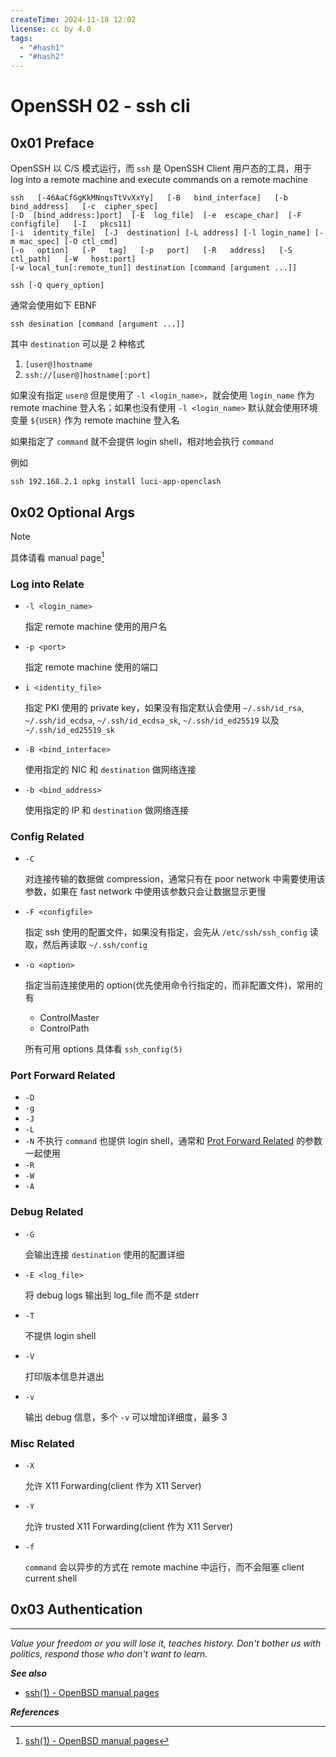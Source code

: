 ```yaml
---
createTime: 2024-11-18 12:02
license: cc by 4.0
tags:
  - "#hash1"
  - "#hash2"
---
```


# OpenSSH 02 - ssh cli

## 0x01 Preface

OpenSSH 以 C/S 模式运行，而 `ssh` 是 OpenSSH Client 用户态的工具，用于 log into a remote machine and execute commands on a remote machine

```
ssh   [-46AaCfGgKkMNnqsTtVvXxYy]   [-B   bind_interface]   [-b   bind_address]   [-c  cipher_spec]
[-D  [bind_address:]port]  [-E  log_file]  [-e  escape_char]  [-F  configfile]   [-I   pkcs11]
[-i  identity_file]  [-J  destination] [-L address] [-l login_name] [-m mac_spec] [-O ctl_cmd]
[-o   option]   [-P   tag]   [-p   port]   [-R   address]   [-S   ctl_path]   [-W   host:port]
[-w local_tun[:remote_tun]] destination [command [argument ...]]

ssh [-Q query_option]
```

通常会使用如下 EBNF

```
ssh desination [command [argument ...]]
```

其中 `destination` 可以是 2 种格式

1. `[user@]hostname`
2. `ssh://[user@]hostname[:port]`

如果没有指定 `user@` 但是使用了 `-l <login_name>`，就会使用 `login_name` 作为 remote machine 登入名；如果也没有使用 `-l <login_name>` 默认就会使用环境变量 `${USER}` 作为 remote machine 登入名

如果指定了 `command` 就不会提供 login shell，相对地会执行 `command`

例如

```
ssh 192.168.2.1 opkg install luci-app-openclash
```

## 0x02 Optional Args

> [!note]
> 具体请看 manual page[^1]

### Log into Relate

- `-l <login_name>`

	指定 remote machine 使用的用户名

- `-p <port>`

	指定 remote machine 使用的端口

- `i <identity_file>`

	指定 PKI 使用的 private key，如果没有指定默认会使用 `~/.ssh/id_rsa`, `~/.ssh/id_ecdsa`, `~/.ssh/id_ecdsa_sk`, `~/.ssh/id_ed25519` 以及 `~/.ssh/id_ed25519_sk`

- `-B <bind_interface>`

	使用指定的 NIC 和 `destination` 做网络连接

- `-b <bind_address>`

	使用指定的 IP 和 `destination` 做网络连接

### Config Related

- `-C`

	对连接传输的数据做 compression，通常只有在 poor network 中需要使用该参数，如果在 fast network 中使用该参数只会让数据显示更慢

- `-F <configfile>`

	指定 ssh 使用的配置文件，如果没有指定，会先从 `/etc/ssh/ssh_config` 读取，然后再读取 `~/.ssh/config`

- `-o <option>`

	指定当前连接使用的 option(优先使用命令行指定的，而非配置文件)，常用的有
	
	- ControlMaster
	- ControlPath
	
	所有可用 options 具体看 `ssh_config(5)`

### Port Forward Related

- `-D`
- `-g`
- `-J`
- `-L`
- `-N`
	不执行 `command` 也提供 login shell，通常和 [Prot Forward Related]() 的参数一起使用
- `-R`
- `-W`
- `-A`

### Debug Related

- `-G`

	会输出连接 `destination` 使用的配置详细

- `-E <log_file>`

	将 debug logs 输出到 log_file 而不是 stderr

- `-T`

	不提供 login shell

- `-V`

	打印版本信息并退出

- `-v`

	输出 debug 信息，多个 `-v` 可以增加详细度，最多 3

### Misc Related

- `-X`

	允许 X11 Forwarding(client 作为 X11 Server)

- `-Y`

	允许 trusted X11 Forwarding(client 作为 X11 Server)

- `-f`

	`command` 会以异步的方式在 remote machine 中运行，而不会阻塞 client current shell

## 0x03 Authentication



---
*Value your freedom or you will lose it, teaches history. Don't bother us with politics, respond those who don't want to learn.*

***See also***

- [ssh(1) - OpenBSD manual pages](https://man.openbsd.org/ssh)

***References***

[^1]:[ssh(1) - OpenBSD manual pages](https://man.openbsd.org/ssh)

